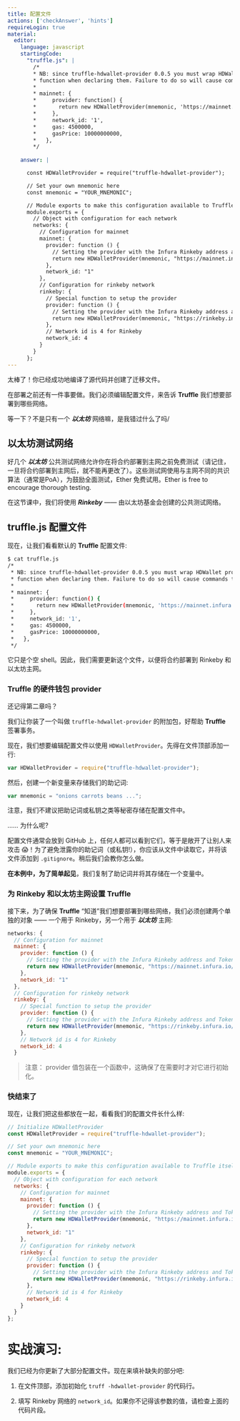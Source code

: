 ```yaml
---
title: 配置文件
actions: ['checkAnswer', 'hints']
requireLogin: true
material:
  editor:
    language: javascript
    startingCode:
      "truffle.js": |
        /*
        * NB: since truffle-hdwallet-provider 0.0.5 you must wrap HDWallet providers in a
        * function when declaring them. Failure to do so will cause commands to hang. ex:
        *
        * mainnet: {
        *     provider: function() {
        *       return new HDWalletProvider(mnemonic, 'https://mainnet.infura.io/<infura-key>')
        *     },
        *     network_id: '1',
        *     gas: 4500000,
        *     gasPrice: 10000000000,
        *   },
        */
      
    answer: |

      const HDWalletProvider = require("truffle-hdwallet-provider");

      // Set your own mnemonic here
      const mnemonic = "YOUR_MNEMONIC";

      // Module exports to make this configuration available to Truffle itself
      module.exports = {
        // Object with configuration for each network
        networks: {
          // Configuration for mainnet
          mainnet: {
            provider: function () {
              // Setting the provider with the Infura Rinkeby address and Token
              return new HDWalletProvider(mnemonic, "https://mainnet.infura.io/v3/YOUR_TOKEN")
            },
            network_id: "1"
          },
          // Configuration for rinkeby network
          rinkeby: {
            // Special function to setup the provider
            provider: function () {
              // Setting the provider with the Infura Rinkeby address and Token
              return new HDWalletProvider(mnemonic, "https://rinkeby.infura.io/v3/YOUR_TOKEN")
            },
            // Network id is 4 for Rinkeby
            network_id: 4
          }
        }
      }; 
---
```

太棒了！你已经成功地编译了源代码并创建了迁移文件。

在部署之前还有一件事要做。我们必须编辑配置文件，来告诉 **Truffle** 我们想要部署到哪些网络。

等一下？不是只有一个 **_以太坊_** 网络嘛，是我错过什么了吗/

## 以太坊测试网络

好几个 **_以太坊_** 公共测试网络允许你在将合约部署到主网之前免费测试（请记住，一旦将合约部署到主网后，就不能再更改了）。这些测试网使用与主网不同的共识算法（通常是PoA），为鼓励全面测试，Ether 免费试用。Ether is free to encourage thorough testing.

在这节课中，我们将使用  **_Rinkeby_** —— 由以太坊基金会创建的公共测试网络。

## truffle.js 配置文件

现在，让我们看看默认的 **Truffle** 配置文件:

```bash
$ cat truffle.js
/*
 * NB: since truffle-hdwallet-provider 0.0.5 you must wrap HDWallet providers in a
 * function when declaring them. Failure to do so will cause commands to hang. ex:
 *
 * mainnet: {
 *     provider: function() {
 *       return new HDWalletProvider(mnemonic, 'https://mainnet.infura.io/<infura-key>')
 *     },
 *     network_id: '1',
 *     gas: 4500000,
 *     gasPrice: 10000000000,
 *   },
 */
```

它只是个空 shell。因此，我们需要更新这个文件，以便将合约部署到 Rinkeby 和以太坊主网。

### Truffle 的硬件钱包 provider 

还记得第二章吗？

我们让你装了一个叫做 `truffle-hdwallet-provider` 的附加包，好帮助 **Truffle** 签署事务。

现在，我们想要编辑配置文件以使用 `HDWalletProvider`。先得在文件顶部添加一行:

```JavaScript
var HDWalletProvider = require("truffle-hdwallet-provider");
```

然后，创建一个新变量来存储我们的助记词:

```JavaScript
var mnemonic = "onions carrots beans ...";
```

注意，我们不建议把助记词或私钥之类等秘密存储在配置文件中。

…… 为什么呢?

配置文件通常会放到 GitHub 上，任何人都可以看到它们，等于是敞开了让别人来攻击 😱！为了避免泄露你的助记词（或私钥!），你应该从文件中读取它，并将该文件添加到 `.gitignore`。稍后我们会教你怎么做。

**在本例中，为了简单起见**，我们复制了助记词并将其存储在一个变量中。

### 为 Rinkeby 和以太坊主网设置 Truffle 

接下来，为了确保 **Truffle** “知道”我们想要部署到哪些网络，我们必须创建两个单独的对象 —— 一个用于 Rinkeby，另一个用于 **_以太坊_** 主网:

```JavaScript
networks: {
  // Configuration for mainnet
  mainnet: {
    provider: function () {
      // Setting the provider with the Infura Rinkeby address and Token
      return new HDWalletProvider(mnemonic, "https://mainnet.infura.io/v3/YOUR_TOKEN")
    },
    network_id: "1"
  },
  // Configuration for rinkeby network
  rinkeby: {
    // Special function to setup the provider
    provider: function () {
      // Setting the provider with the Infura Rinkeby address and Token
      return new HDWalletProvider(mnemonic, "https://rinkeby.infura.io/v3/YOUR_TOKEN")
    },
    // Network id is 4 for Rinkeby
    network_id: 4
  }
```

>注意： provider 值包装在一个函数中，这确保了在需要时才对它进行初始化。

### 快结束了

现在，让我们把这些都放在一起，看看我们的配置文件长什么样:

```JavaScript
// Initialize HDWalletProvider
const HDWalletProvider = require("truffle-hdwallet-provider");

// Set your own mnemonic here
const mnemonic = "YOUR_MNEMONIC";

// Module exports to make this configuration available to Truffle itself
module.exports = {
  // Object with configuration for each network
  networks: {
    // Configuration for mainnet
    mainnet: {
      provider: function () {
        // Setting the provider with the Infura Rinkeby address and Token
        return new HDWalletProvider(mnemonic, "https://mainnet.infura.io/v3/YOUR_TOKEN")
      },
      network_id: "1"
    },
    // Configuration for rinkeby network
    rinkeby: {
      // Special function to setup the provider
      provider: function () {
        // Setting the provider with the Infura Rinkeby address and Token
        return new HDWalletProvider(mnemonic, "https://rinkeby.infura.io/v3/YOUR_TOKEN")
      },
      // Network id is 4 for Rinkeby
      network_id: 4
    }
  }
};
```

# 实战演习:

我们已经为你更新了大部分配置文件。现在来填补缺失的部分吧:

1. 在文件顶部，添加初始化 `truff -hdwallet-provider` 的代码行。
   
2. 填写 Rinkeby 网络的 `network_id`。如果你不记得该参数的值，请检查上面的代码片段。
